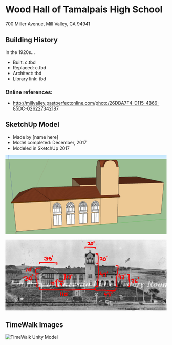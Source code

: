 # Wood Hall of Tamalpais High School
700 Miller Avenue, Mill Valley, CA 94941

## Building History
In the 1920s...

- Built: c.tbd
- Replaced: c.tbd
- Architect: tbd
- Library link: tbd



### Online references:
- http://millvalley.pastperfectonline.com/photo/26DBA7F4-D115-4B66-85DC-026227342187

## SketchUp Model
- Made by [name here]
- Model completed: December, 2017
- Modeled in SketchUp 2017

![SketchUp Make 2017 model screenshot](https://github.com/TimeWalkOrg/building-mill-valley-ca-wood-hall/blob/master/wood-hall-1920.png)

![1914 Image](https://github.com/TimeWalkOrg/building-mill-valley-ca-wood-hall/blob/master/wood-hall-1914-measured.JPG)

## TimeWalk Images
![TimeWalk Unity Model](tbd)

